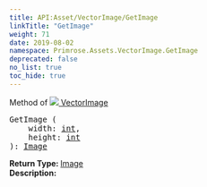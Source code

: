 ```yaml
---
title: API:Asset/VectorImage/GetImage
linkTitle: "GetImage"
weight: 71
date: 2019-08-02
namespace: Primrose.Assets.VectorImage.GetImage
deprecated: false
no_list: true
toc_hide: true
---
```

Method of <a href="/docs/api-reference/Class/VectorImage"><img src="/icons/silk/default.png"/>&nbsp;VectorImage</a>
<pre class="method-declaration">
GetImage (
    width: <a class="type" href="/docs/api-reference/System/Primitives#int32">int</a>,
    height: <a class="type" href="/docs/api-reference/System/Primitives#int32">int</a>
): <a class="type" href="/docs/api-reference/Asset/Image">Image</a></pre>
<b>Return Type: </b>
<a class="type" href="/docs/api-reference/Asset/Image">Image</a>
<br/>
<b>Description: </b>